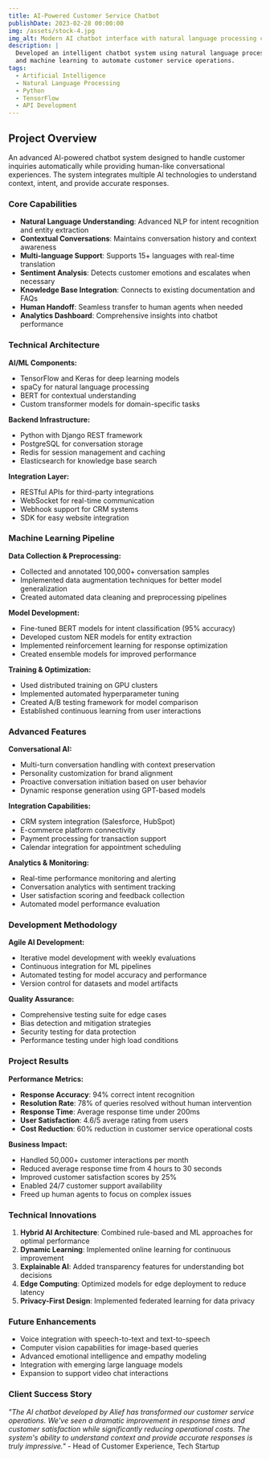```yaml
---
title: AI-Powered Customer Service Chatbot
publishDate: 2023-02-28 00:00:00
img: /assets/stock-4.jpg
img_alt: Modern AI chatbot interface with natural language processing capabilities
description: |
  Developed an intelligent chatbot system using natural language processing
  and machine learning to automate customer service operations.
tags:
  - Artificial Intelligence
  - Natural Language Processing
  - Python
  - TensorFlow
  - API Development
---
```


## Project Overview

An advanced AI-powered chatbot system designed to handle customer inquiries automatically while providing human-like conversational experiences. The system integrates multiple AI technologies to understand context, intent, and provide accurate responses.

### Core Capabilities

- **Natural Language Understanding**: Advanced NLP for intent recognition and entity extraction
- **Contextual Conversations**: Maintains conversation history and context awareness
- **Multi-language Support**: Supports 15+ languages with real-time translation
- **Sentiment Analysis**: Detects customer emotions and escalates when necessary
- **Knowledge Base Integration**: Connects to existing documentation and FAQs
- **Human Handoff**: Seamless transfer to human agents when needed
- **Analytics Dashboard**: Comprehensive insights into chatbot performance

### Technical Architecture

**AI/ML Components:**
- TensorFlow and Keras for deep learning models
- spaCy for natural language processing
- BERT for contextual understanding
- Custom transformer models for domain-specific tasks

**Backend Infrastructure:**
- Python with Django REST framework
- PostgreSQL for conversation storage
- Redis for session management and caching
- Elasticsearch for knowledge base search

**Integration Layer:**
- RESTful APIs for third-party integrations
- WebSocket for real-time communication
- Webhook support for CRM systems
- SDK for easy website integration

### Machine Learning Pipeline

**Data Collection & Preprocessing:**
- Collected and annotated 100,000+ conversation samples
- Implemented data augmentation techniques for better model generalization
- Created automated data cleaning and preprocessing pipelines

**Model Development:**
- Fine-tuned BERT models for intent classification (95% accuracy)
- Developed custom NER models for entity extraction
- Implemented reinforcement learning for response optimization
- Created ensemble models for improved performance

**Training & Optimization:**
- Used distributed training on GPU clusters
- Implemented automated hyperparameter tuning
- Created A/B testing framework for model comparison
- Established continuous learning from user interactions

### Advanced Features

**Conversational AI:**
- Multi-turn conversation handling with context preservation
- Personality customization for brand alignment
- Proactive conversation initiation based on user behavior
- Dynamic response generation using GPT-based models

**Integration Capabilities:**
- CRM system integration (Salesforce, HubSpot)
- E-commerce platform connectivity
- Payment processing for transaction support
- Calendar integration for appointment scheduling

**Analytics & Monitoring:**
- Real-time performance monitoring and alerting
- Conversation analytics with sentiment tracking
- User satisfaction scoring and feedback collection
- Automated model performance evaluation

### Development Methodology

**Agile AI Development:**
- Iterative model development with weekly evaluations
- Continuous integration for ML pipelines
- Automated testing for model accuracy and performance
- Version control for datasets and model artifacts

**Quality Assurance:**
- Comprehensive testing suite for edge cases
- Bias detection and mitigation strategies
- Security testing for data protection
- Performance testing under high load conditions

### Project Results

**Performance Metrics:**
- **Response Accuracy**: 94% correct intent recognition
- **Resolution Rate**: 78% of queries resolved without human intervention
- **Response Time**: Average response time under 200ms
- **User Satisfaction**: 4.6/5 average rating from users
- **Cost Reduction**: 60% reduction in customer service operational costs

**Business Impact:**
- Handled 50,000+ customer interactions per month
- Reduced average response time from 4 hours to 30 seconds
- Improved customer satisfaction scores by 25%
- Enabled 24/7 customer support availability
- Freed up human agents to focus on complex issues

### Technical Innovations

1. **Hybrid AI Architecture**: Combined rule-based and ML approaches for optimal performance
2. **Dynamic Learning**: Implemented online learning for continuous improvement
3. **Explainable AI**: Added transparency features for understanding bot decisions
4. **Edge Computing**: Optimized models for edge deployment to reduce latency
5. **Privacy-First Design**: Implemented federated learning for data privacy

### Future Enhancements

- Voice integration with speech-to-text and text-to-speech
- Computer vision capabilities for image-based queries
- Advanced emotional intelligence and empathy modeling
- Integration with emerging large language models
- Expansion to support video chat interactions

### Client Success Story

*"The AI chatbot developed by Alief has transformed our customer service operations. We've seen a dramatic improvement in response times and customer satisfaction while significantly reducing operational costs. The system's ability to understand context and provide accurate responses is truly impressive."* - Head of Customer Experience, Tech Startup
